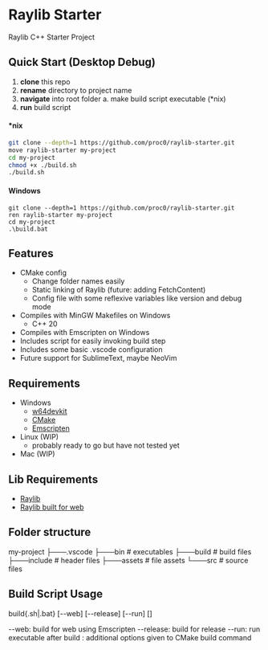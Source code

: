 # Raylib Starter

Raylib C++ Starter Project

## Quick Start (Desktop Debug)

1. **clone** this repo
2. **rename** directory to project name
3. **navigate** into root folder
   a. make build script executable (\*nix)
4. **run** build script

#### \*nix

```bash
git clone --depth=1 https://github.com/proc0/raylib-starter.git
move raylib-starter my-project
cd my-project
chmod +x ./build.sh
./build.sh
```

#### Windows

```Batch
git clone --depth=1 https://github.com/proc0/raylib-starter.git
ren raylib-starter my-project
cd my-project
.\build.bat
```

## Features

- CMake config
  - Change folder names easily
  - Static linking of Raylib (future: adding FetchContent)
  - Config file with some reflexive variables like version and debug mode
- Compiles with MinGW Makefiles on Windows
  - C++ 20
- Compiles with Emscripten on Windows
- Includes script for easily invoking build step
- Includes some basic .vscode configuration
- Future support for SublimeText, maybe NeoVim

## Requirements

- Windows
  - [w64devkit](https://github.com/skeeto/w64devkit)
  - [CMake](https://cmake.org)
  - [Emscripten](https://emscripten.org)
- Linux (WIP)
  - probably ready to go but have not tested yet
- Mac (WIP)

## Lib Requirements

- [Raylib](https://github.com/raysan5/raylib)
- [Raylib built for web](<https://github.com/raysan5/raylib/wiki/Working-for-Web-(HTML5)>)

## Folder structure

my-project
├───.vscode
├───bin # executables
├───build # build files
├───include # header files
├───assets # file assets
└───src # source files

## Build Script Usage

build{.sh|.bat} [--web] [--release] [--run] [<options>]

--web: build for web using Emscripten
--release: build for release
--run: run executable after build
<options>: additional options given to CMake build command

